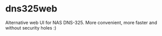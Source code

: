 dns325web
=========

Alternative web UI for NAS DNS-325. More convenient, more faster and without security holes :)
